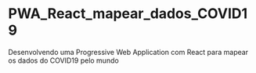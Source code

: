 # PWA_React_mapear_dados_COVID19
Desenvolvendo uma Progressive Web Application com React para mapear os dados do COVID19 pelo mundo
